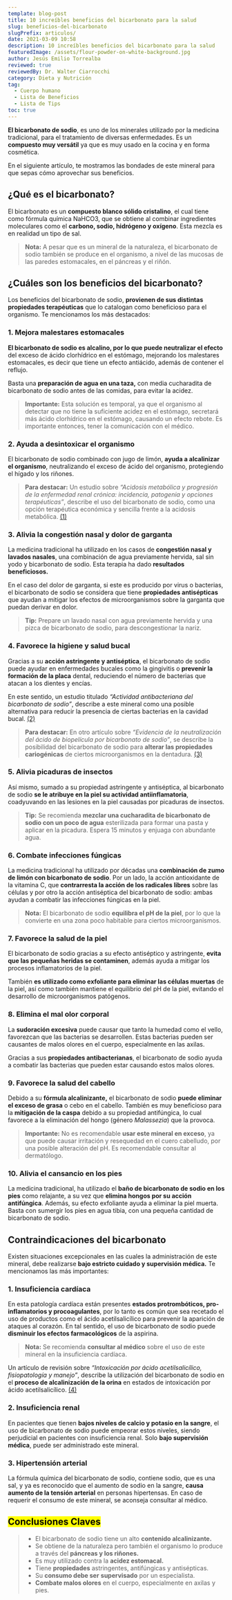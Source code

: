 ```yaml
---
template: blog-post
title: 10 increíbles beneficios del bicarbonato para la salud
slug: beneficios-del-bicarbonato
slugPrefix: articulos/
date: 2021-03-09 10:58
description: 10 increíbles beneficios del bicarbonato para la salud
featuredImage: /assets/flour-powder-on-white-background.jpg
author: Jesús Emilio Torrealba
reviewed: true
reviewedBy: Dr. Walter Ciarrocchi
category: Dieta y Nutrición
tag:
  - Cuerpo humano
  - Lista de Beneficios
  - Lista de Tips
toc: true
---
```

<!--StartFragment-->

**El bicarbonato de sodio**, es uno de los minerales utilizado por la medicina tradicional, para el tratamiento de diversas enfermedades. Es un **compuesto muy versátil** ya que es muy usado en la cocina y en forma cosmética.

En el siguiente artículo, te mostramos las bondades de este mineral para que sepas cómo aprovechar sus beneficios.

## ¿Qué es el bicarbonato?

El bicarbonato es un **compuesto blanco sólido cristalino**, el cual tiene como fórmula química NaHCO3, que se obtiene al combinar ingredientes moleculares como el **carbono, sodio, hidrógeno y oxígeno**. Esta mezcla es en realidad un tipo de sal.

> **Nota:** A pesar que es un mineral de la naturaleza, el bicarbonato de sodio también se produce en el organismo, a nivel de las mucosas de las paredes estomacales, en el páncreas y el riñón.

## ¿Cuáles son los beneficios del bicarbonato?

Los beneficios del bicarbonato de sodio, **provienen de sus distintas propiedades terapéuticas** que lo catalogan como beneficioso para el organismo. Te mencionamos los más destacados:

### 1. Mejora malestares estomacales

**El bicarbonato de sodio es alcalino, por lo que puede neutralizar el efecto** del exceso de ácido clorhídrico en el estómago, mejorando los malestares estomacales, es decir que tiene un efecto antiácido, además de contener el reflujo.

Basta una **preparación de agua en una taza,** con media cucharadita de bicarbonato de sodio antes de las comidas, para evitar la acidez.

> **Importante:** Esta solución es temporal, ya que el organismo al detectar que no tiene la suficiente acidez en el estómago, secretará más ácido clorhídrico en el estómago, causando un efecto rebote. Es importante entonces, tener la comunicación con el médico.

### 2. Ayuda a desintoxicar el organismo

El bicarbonato de sodio combinado con jugo de limón, **ayuda a alcalinizar el organismo**, neutralizando el exceso de ácido del organismo, protegiendo el hígado y los riñones.

> **Para destacar:** Un estudio sobre *“Acidosis metabólica y progresión de la enfermedad renal crónica: incidencia, patogenia y opciones terapéuticas”*, describe el uso del bicarbonato de sodio, como una opción terapéutica económica y sencilla frente a la acidosis metabólica. [(1)](http://scielo.isciii.es/scielo.php?script=sci_arttext&pid=S0211-69952012000800005&lang=es)

### 3. Alivia la congestión nasal y dolor de garganta

La medicina tradicional ha utilizado en los casos de **congestión nasal y lavados nasales**, una combinación de agua previamente hervida, sal sin yodo y bicarbonato de sodio. Esta terapia ha dado **resultados beneficiosos.**

En el caso del dolor de garganta, si este es producido por virus o bacterias, el bicarbonato de sodio se considera que tiene **propiedades antisépticas** que ayudan a mitigar los efectos de microorganismos sobre la garganta que puedan derivar en dolor.

> **Tip:** Prepare un lavado nasal con agua previamente hervida y una pizca de bicarbonato de sodio, para descongestionar la nariz.

### 4. Favorece la higiene y salud bucal

Gracias a su **acción astringente y antiséptica**, el bicarbonato de sodio puede ayudar en enfermedades bucales como la gingivitis o **prevenir la formación de la placa** dental, reduciendo el número de bacterias que atacan a los dientes y encías.

En este sentido, un estudio titulado *“Actividad antibacteriana del bicarbonato de sodio”*, describe a este mineral como una posible alternativa para reducir la presencia de ciertas bacterias en la cavidad bucal. [(2)](https://pubmed.ncbi.nlm.nih.gov/12017929/)

> **Para destacar:** En otro artículo sobre *“Evidencia de la neutralización del ácido de biopelícula por bicarbonato de sodio”*, se describe la posibilidad del bicarbonato de sodio para **alterar las propiedades cariogénicas** de ciertos microorganismos en la dentadura. [(3)](https://pubmed.ncbi.nlm.nih.gov/29056184/)

### 5. Alivia picaduras de insectos

Así mismo, sumado a su propiedad astringente y antiséptica, al bicarbonato de sodio **se le atribuye en la piel su actividad antiinflamatoria**, coadyuvando en las lesiones en la piel causadas por picaduras de insectos.

> **Tip:** Se recomienda **mezclar una cucharadita de bicarbonato de sodio con un poco de agua** esterilizada para formar una pasta y aplicar en la picadura. Espera 15 minutos y enjuaga con abundante agua.

### 6. Combate infecciones fúngicas

La medicina tradicional ha utilizado por décadas una **combinación de zumo de limón con bicarbonato de sodio**. Por un lado, la acción antioxidante de la vitamina C, que **contrarresta la acción de los radicales libres** sobre las células y por otro la acción antiséptica del bicarbonato de sodio: ambas ayudan a combatir las infecciones fúngicas en la piel.

> **Nota:** El bicarbonato de sodio **equilibra el pH de la piel**, por lo que la convierte en una zona poco habitable para ciertos microorganismos.

### 7. Favorece la salud de la piel

El bicarbonato de sodio gracias a su efecto antiséptico y astringente, **evita que las pequeñas heridas se contaminen**, además ayuda a mitigar los procesos inflamatorios de la piel.

También **es utilizado como exfoliante para eliminar las células muertas** de la piel, así como también mantiene el equilibrio del pH de la piel, evitando el desarrollo de microorganismos patógenos.

### 8. Elimina el mal olor corporal

La **sudoración excesiva** puede causar que tanto la humedad como el vello, favorezcan que las bacterias se desarrollen. Estas bacterias pueden ser causantes de malos olores en el cuerpo, especialmente en las axilas.

Gracias a sus **propiedades antibacterianas**, el bicarbonato de sodio ayuda a combatir las bacterias que pueden estar causando estos malos olores.

### 9. Favorece la salud del cabello

Debido a su **fórmula alcalinizante,** el bicarbonato de sodio **puede eliminar el exceso de grasa** o cebo en el cabello. También es muy beneficioso para la **mitigación de la caspa** debido a su propiedad antifúngica, lo cual favorece a la eliminación del hongo (género *Malassezia*) que la provoca.

> **Importante:** No es recomendable **usar este mineral en exceso**, ya que puede causar irritación y resequedad en el cuero cabelludo, por una posible alteración del pH. Es recomendable consultar al dermatólogo.

### 10. Alivia el cansancio en los pies

La medicina tradicional, ha utilizado el **baño de bicarbonato de sodio en los pies** como relajante, a su vez que **elimina hongos por su acción antifúngica**. Además, su efecto exfoliante ayuda a eliminar la piel muerta. Basta con sumergir los pies en agua tibia, con una pequeña cantidad de bicarbonato de sodio.

## Contraindicaciones del bicarbonato

Existen situaciones excepcionales en las cuales la administración de este mineral, debe realizarse **bajo estricto cuidado y supervisión médica.** Te mencionamos las más importantes:

### 1. Insuficiencia cardíaca

En esta patología cardíaca están presentes **estados protrombóticos, pro-inflamatorios y procoagulantes**, por lo tanto es común que sea recetado el uso de productos como el ácido acetilsalicílico para prevenir la aparición de ataques al corazón. En tal sentido, el uso de bicarbonato de sodio puede **disminuir los efectos farmacológicos** de la aspirina.

> **Nota:** Se recomienda **consultar al médico** sobre el uso de este mineral en la insuficiencia cardíaca.

Un artículo de revisión sobre *“Intoxicación por ácido acetilsalicílico, fisiopatología y manejo”*, describe la utilización del bicarbonato de sodio en el **proceso de alcalinización de la orina** en estados de intoxicación por ácido acetilsalicílico. [(4)](https://scielo.conicyt.cl/pdf/rmc/v146n11/0717-6163-rmc-146-11-1309.pdf)

### 2. Insuficiencia renal

En pacientes que tienen **bajos niveles de calcio y potasio en la sangre**, el uso de bicarbonato de sodio puede empeorar estos niveles, siendo perjudicial en pacientes con insuficiencia renal. Solo **bajo supervisión médica**, puede ser administrado este mineral.

### 3. Hipertensión arterial

La fórmula química del bicarbonato de sodio, contiene sodio, que es una sal, y ya es reconocido que el aumento de sodio en la sangre, **causa aumento de la tensión arterial** en personas hipertensas. En caso de requerir el consumo de este mineral, se aconseja consultar al médico.

## <mark>Conclusiones Claves</mark>

> * El bicarbonato de sodio tiene un alto **contenido alcalinizante.**
> * Se obtiene de la naturaleza pero también el organismo lo produce a través del **páncreas y los riñones.**
> * Es muy utilizado contra la **acidez estomacal.**
> * Tiene **propiedades** astringentes, antifúngicas y antisépticas.
> * Su **consumo debe ser** **supervisado** por un especialista.
> * **Combate malos olores** en el cuerpo, especialmente en axilas y pies.

<!--EndFragment-->